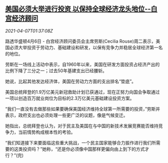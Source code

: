 <!--1617760862000-->
[美国必须大举进行投资 以保持全球经济龙头地位--白宫经济顾问](https://cn.reuters.com/article/us-wh-rouse-economy-investment-0407-idCNKBS2BU05H)
------

<div><i>2021-04-07T01:37:08Z</i></div><p>路透华盛顿4月6日 - 白宫经济顾问委员会主席劳斯(Cecilia Rouse)周二表示，美国必须大举投资于劳动力、基础建设和研发，以保有竞争力并稳居全球经济第一名的地位。</p><p>劳斯在一场线上活动中表示，自1960年以来，美国在研发方面投资占经济产出的比例下降了三分之一；过去50年基建支出已经腰斩。</p><p>她说，比起其他发达经济体，美国在劳动力方面的支出排名“垫底”。</p><p>美国总统拜登的1.9万亿美元新冠救助计划已获通过，现在正努力向国会争取通过一项以创造百万就业岗位为目标的2.3万亿美元基础建设投资方案。</p><p>“我们一直没有去做那些如果要确保美国经济维持全球第一所需要的投资，”劳斯并表示，政府支出也必须处理一些更广泛的议题，像是气候变迁。</p><p>她指出，总统拜登也认为，对于民主及美国在与中国的新技术发展竞赛能否维持竞争力，当前情势构成根本性的考验。</p><p>“我们知道接下来要面临这些重大挑战，一个民主国家能够合力振作进行我们所需要的这类投资吗？”她称，“还是你必须像中国那样更偏向由上到下的方式才行？”(完)</p>
